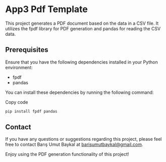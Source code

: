 # App3 Pdf Template
This project generates a PDF document based on the data in a CSV file. It utilizes the fpdf library for PDF generation and pandas for reading the CSV data.

## Prerequisites
Ensure that you have the following dependencies installed in your Python environment:

- fpdf
- pandas

You can install these dependencies by running the following command:

Copy code

```bash
pip install fpdf pandas
```

## Contact
If you have any questions or suggestions regarding this project, please feel free to contact Barış Umut Baykal at barisumutbaykal@gmail.com.

Enjoy using the PDF generation functionality of this project!
